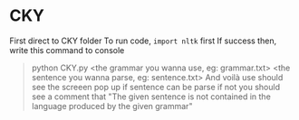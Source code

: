 # CKY
First direct to CKY folder
To run code, `import nltk` first
If success then, write this command to console
> python CKY.py <the grammar you wanna use, eg: grammar.txt>
> <the sentence you wanna parse, eg: sentence.txt>
And voilà use should see the screeen pop up if sentence can be parse 
if not you should see a comment that 
"The given sentence is not contained in the language produced by the given grammar"
